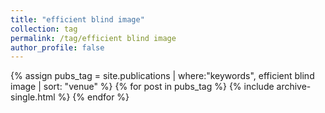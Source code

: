 ```yaml
---
title: "efficient blind image"
collection: tag
permalink: /tag/efficient blind image
author_profile: false
---
```

{% assign pubs_tag = site.publications | where:"keywords", efficient blind image | sort: "venue" %}
{% for post in pubs_tag %}
  {% include archive-single.html %}
{% endfor %}